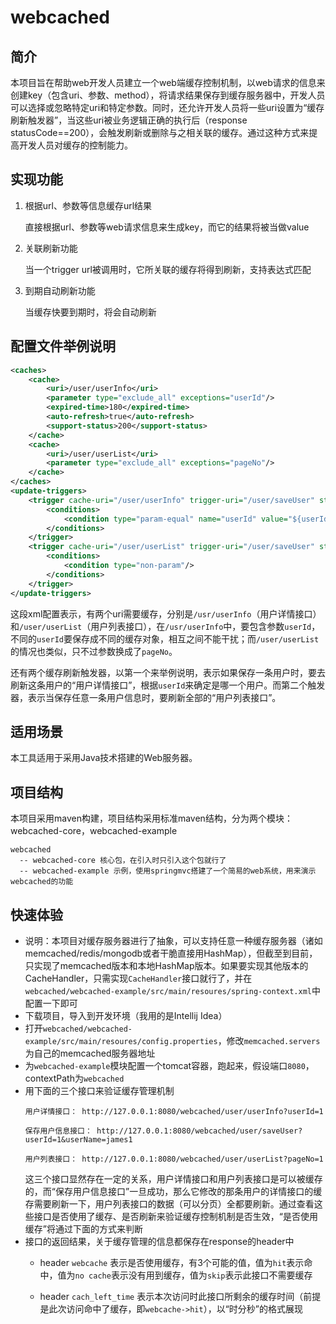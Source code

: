 # webcached

## 简介
本项目旨在帮助web开发人员建立一个web端缓存控制机制，以web请求的信息来创建key（包含uri、参数、method），将请求结果保存到缓存服务器中，开发人员可以选择或忽略特定uri和特定参数。同时，还允许开发人员将一些uri设置为“缓存刷新触发器”，当这些uri被业务逻辑正确的执行后（response statusCode==200），会触发刷新或删除与之相关联的缓存。通过这种方式来提高开发人员对缓存的控制能力。


## 实现功能
1. 根据url、参数等信息缓存url结果

    直接根据url、参数等web请求信息来生成key，而它的结果将被当做value

2. 关联刷新功能

    当一个trigger url被调用时，它所关联的缓存将得到刷新，支持表达式匹配

3. 到期自动刷新功能

    当缓存快要到期时，将会自动刷新


## 配置文件举例说明
```xml
<caches>
	<cache>
		<uri>/user/userInfo</uri>
		<parameter type="exclude_all" exceptions="userId"/>
		<expired-time>180</expired-time>
		<auto-refresh>true</auto-refresh>
		<support-status>200</support-status>
	</cache>
	<cache>
		<uri>/user/userList</uri>
		<parameter type="exclude_all" exceptions="pageNo"/>
	</cache>
</caches>
<update-triggers>
	<trigger cache-uri="/user/userInfo" trigger-uri="/user/saveUser" strategy="refresh" scope="specific">
		<conditions>
			<condition type="param-equal" name="userId" value="${userId}"/>
		</conditions>
	</trigger>
	<trigger cache-uri="/user/userList" trigger-uri="/user/saveUser" strategy="refresh" scope="all">
		<conditions>
			<condition type="non-param"/>
		</conditions>
	</trigger>
</update-triggers>
```
这段xml配置表示，有两个uri需要缓存，分别是`/usr/userInfo`（用户详情接口）和`/user/userList`（用户列表接口），在`/usr/userInfo`中，要包含参数`userId`，不同的`userId`要保存成不同的缓存对象，相互之间不能干扰；而`/user/userList`的情况也类似，只不过参数换成了`pageNo`。

还有两个缓存刷新触发器，以第一个来举例说明，表示如果保存一条用户时，要去刷新这条用户的“用户详情接口”，根据`userId`来确定是哪一个用户。而第二个触发器，表示当保存任意一条用户信息时，要刷新全部的“用户列表接口”。

## 适用场景
本工具适用于采用Java技术搭建的Web服务器。

## 项目结构
本项目采用maven构建，项目结构采用标准maven结构，分为两个模块：webcached-core，webcached-example

```
webcached
  -- webcached-core 核心包，在引入时只引入这个包就行了
  -- webcached-example 示例，使用springmvc搭建了一个简易的web系统，用来演示webcached的功能
```
  
## 快速体验
- 说明：本项目对缓存服务器进行了抽象，可以支持任意一种缓存服务器（诸如memcached/redis/mongodb或者干脆直接用HashMap），但截至到目前，只实现了memcached版本和本地HashMap版本。如果要实现其他版本的CacheHandler，只需实现`CacheHandler`接口就行了，并在`webcached/webcached-example/src/main/resoures/spring-context.xml`中配置一下即可
- 下载项目，导入到开发环境（我用的是Intellij Idea）
- 打开`webcached/webcached-example/src/main/resoures/config.properties`，修改`memcached.servers`为自己的memcached服务器地址
- 为`webcached-example`模块配置一个tomcat容器，跑起来，假设端口`8080`，contextPath为`webcached`
- 用下面的三个接口来验证缓存管理机制
	```
	用户详情接口： http://127.0.0.1:8080/webcached/user/userInfo?userId=1
	
	保存用户信息接口： http://127.0.0.1:8080/webcached/user/saveUser?userId=1&userName=james1
	
	用户列表接口： http://127.0.0.1:8080/webcached/user/userList?pageNo=1
	```
	这三个接口显然存在一定的关系，用户详情接口和用户列表接口是可以被缓存的，而“保存用户信息接口”一旦成功，那么它修改的那条用户的详情接口的缓存需要刷新一下，用户列表接口的数据（可以分页）全都要刷新。通过查看这些接口是否使用了缓存、是否刷新来验证缓存控制机制是否生效，“是否使用缓存”将通过下面的方式来判断
- 接口的返回结果，关于缓存管理的信息都保存在response的header中  
	- header `webcache` 表示是否使用缓存，有3个可能的值，值为`hit`表示命中，值为`no cache`表示没有用到缓存，值为`skip`表示此接口不需要缓存

	- header `cach_left_time` 表示本次访问时此接口所剩余的缓存时间（前提是此次访问命中了缓存，即`webcache->hit`），以“时分秒”的格式展现

